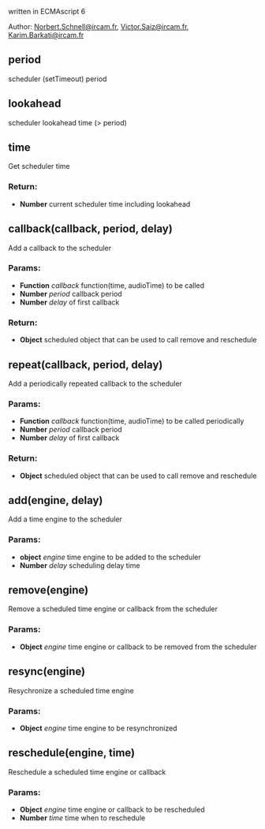 

<!-- Start ./src/index.js -->

written in ECMAscript 6

Author: Norbert.Schnell@ircam.fr, Victor.Saiz@ircam.fr, Karim.Barkati@ircam.fr

## period

scheduler (setTimeout) period

## lookahead

scheduler lookahead time (> period)

## time

Get scheduler time

### Return:

* **Number** current scheduler time including lookahead

## callback(callback, period, delay)

Add a callback to the scheduler

### Params: 

* **Function** *callback* function(time, audioTime) to be called
* **Number** *period* callback period
* **Number** *delay* of first callback

### Return:

* **Object** scheduled object that can be used to call remove and reschedule

## repeat(callback, period, delay)

Add a periodically repeated callback to the scheduler

### Params: 

* **Function** *callback* function(time, audioTime) to be called periodically
* **Number** *period* callback period
* **Number** *delay* of first callback

### Return:

* **Object** scheduled object that can be used to call remove and reschedule

## add(engine, delay)

Add a time engine to the scheduler

### Params: 

* **object** *engine* time engine to be added to the scheduler
* **Number** *delay* scheduling delay time

## remove(engine)

Remove a scheduled time engine or callback from the scheduler

### Params: 

* **Object** *engine* time engine or callback to be removed from the scheduler

## resync(engine)

Resychronize a scheduled time engine

### Params: 

* **Object** *engine* time engine to be resynchronized

## reschedule(engine, time)

Reschedule a scheduled time engine or callback

### Params: 

* **Object** *engine* time engine or callback to be rescheduled
* **Number** *time* time when to reschedule

<!-- End ./src/index.js -->

